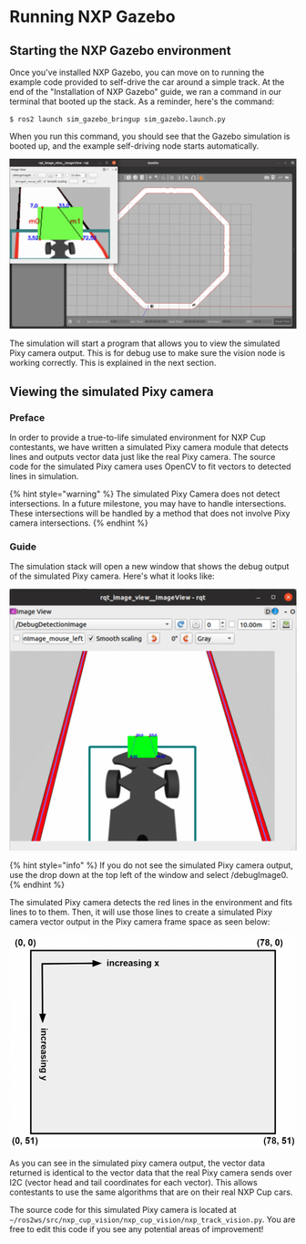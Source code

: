 # Running NXP Gazebo

## Starting the NXP Gazebo environment

Once you've installed NXP Gazebo, you can move on to running the example code provided to self-drive the car around a simple track. At the end of the "Installation of NXP Gazebo" guide, we ran a command in our terminal that booted up the stack. As a reminder, here's the command:

```text
$ ros2 launch sim_gazebo_bringup sim_gazebo.launch.py
```

When you run this command, you should see that the Gazebo simulation is booted up, and the example self-driving node starts automatically. 

![](../../.gitbook/assets/image%20%2841%29.png)

The simulation will start a program that allows you to view the simulated Pixy camera output. This is for debug use to make sure the vision node is working correctly. This is explained in the next section.

## Viewing the simulated Pixy camera

### Preface

In order to provide a true-to-life simulated environment for NXP Cup contestants, we have written a simulated Pixy camera module that detects lines and outputs vector data just like the real Pixy camera. The source code for the simulated Pixy camera uses OpenCV to fit vectors to detected lines in simulation.

{% hint style="warning" %}
The simulated Pixy Camera does not detect intersections. In a future milestone, you may have to handle intersections. These intersections will be handled by a method that does not involve Pixy camera intersections.
{% endhint %}

### Guide

The simulation stack will open a new window that shows the debug output of the simulated Pixy camera. Here's what it looks like:

![Simulated Pixy camera](../../.gitbook/assets/image%20%2814%29.png)

{% hint style="info" %}
If you do not see the simulated Pixy camera output, use the drop down at the top left of the window and select /debugImage0.
{% endhint %}

The simulated Pixy camera detects the red lines in the environment and fits lines to to them. Then, it will use those lines to create a simulated Pixy camera vector output in the Pixy camera frame space as seen below:

![Pixy camera frame \(from https://docs.pixycam.com/wiki/doku.php?id=wiki:v2:line\_api\)](../../.gitbook/assets/image%20%2817%29.png)

As you can see in the simulated pixy camera output, the vector data returned is identical to the vector data that the real Pixy camera sends over I2C \(vector head and tail coordinates for each vector\). This allows contestants to use the same algorithms that are on their real NXP Cup cars.

The source code for this simulated Pixy camera is located at `~/ros2ws/src/nxp_cup_vision/nxp_cup_vision/nxp_track_vision.py` ​. You are free to edit this code if you see any potential areas of improvement!







